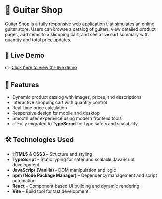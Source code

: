 # 🎸 Guitar Shop

Guitar Shop is a fully responsive web application that simulates an online guitar store. Users can browse a catalog of guitars, view detailed product pages, add items to a shopping cart, and see a live cart summary with quantity and total price updates.

## 🔗 Live Demo

👉 [Click here to view the live demo](https://guitar-shop-ts2497.netlify.app/)

## 🚀 Features

- Dynamic product catalog with images, prices, and descriptions
- Interactive shopping cart with quantity control
- Real-time price calculation
- Responsive design for mobile and desktop
- Smooth user experience using modern frontend tools
- ✅ Fully migrated to **TypeScript** for type safety and scalability

## 🛠️ Technologies Used

- **HTML5** & **CSS3** – Structure and styling
- **TypeScript** – Static typing for safer and scalable JavaScript development
- **JavaScript (Vanilla)** – DOM manipulation and logic
- **npm (Node Package Manager)** – Dependency management and script automation
- **React** – Component-based UI building and dynamic rendering
- **Vite** – Build tool for fast development
